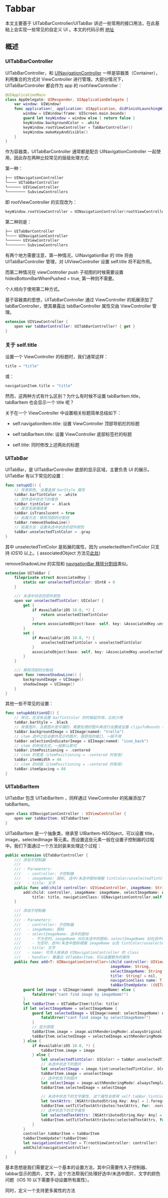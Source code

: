 # Tabbar

本文主要基于 UITabBarController/UITabBar 讲述一些常用的接口用法，在此基础上会实现一些常见的自定义 UI 。本文的代码示例 [地址](https://github.com/alflix/awesome-ios/tree/master/Awesome/Awesome/App/Tabbar)

## 概述

### UITabBarController

UITabBarController，和 [UINavigationController](https://github.com/alflix/awesome-ios/blob/master/UIKit/UINavigation/UINavigation.md#%E6%A6%82%E8%BF%B0) 一样是容器类（Container），利用集合的方式对 ViewController 进行管理。大部分情况下，UITabBarController 都会作为 app 的 rootViewController：

```swift
@UIApplicationMain
class AppDelegate: UIResponder, UIApplicationDelegate {
    var window: UIWindow?
    func application(_ application: UIApplication, didFinishLaunchingWithOptions launchOptions: [UIApplication.LaunchOptionsKey: Any]?) -> Bool {
        window = UIWindow(frame: UIScreen.main.bounds)
        guard let keyWindow = window else { return false }
        keyWindow.backgroundColor = .white
        keyWindow.rootViewController = TabBarController()
        keyWindow.makeKeyAndVisible()
    }
}
```

作为容器类，UITabBarController 通常都是配合 UINavigationController 一起使用，因此存在两种比较常见的层级处理方式:

第一种：

```swift
├── UINavigationController
└──── UITabBarController
└────── UIViewController
└──────── SubviewControllers
```

即 rootViewController 的实现改为：

```swift
keyWindow.rootViewController = UINavigationController(rootViewController: TabBarController())
```

第二种则是：

```swift
├── UITabBarController
└──── UINavigationController
└────── UIViewController
└──────── SubviewControllers
```

有两个地方需要注意，第一种情况，UINavigationBar 的 title 将由 UITabBarController 管理，对 UIViewController 设置 self.title 将不起作用。

而第二种情况在 viewController push 子视图的时候需要设置 hidesBottomBarWhenPushed = true, 第一种则不需要。

个人倾向于使用第二种方式。

基于容器类的思想，UITabBarController 通过 ViewController 的拓展添加了 tabBarController，使其暴露出 tabBarController 属性交由 ViewController 管理。

```swift
extension UIViewController {
    open var tabBarController: UITabBarController? { get }
}
```

### 关于 self.title

设置一个 ViewController 的标题时，我们通常这样：

```swift
title = "title"
```

或：

```swift
navigationItem.title = "title"
```

然而，这两种方式有什么区别？为什么有时候不设置 tabBarItem.title，tabBarItem 也会显示一个 title 呢？

关于在一个 ViewController 中设置相关标题简单总结如下：

- self.navigationItem.title: 设置 ViewController 顶部导航栏的标题

- self.tabBarItem.title: 设置 ViewController 底部标签栏的标题

- self.title: 同时修改上述两处的标题

### UITabBar

UITabBar，是 UITabBarController 底部的显示区域，主要负责 UI 的展示。UITabBar 有以下常见的设置：

```swift
func setupUI() {
    // 背景颜色, 会覆盖掉 barStyle 属性
    tabBar.barTintColor = .white
    // 控件选中状态下的着色
    tabBar.tintColor = .black
    // 是否毛玻璃效果
    tabBar.isTranslucent = true
    // 拓展方法：移除顶部的分割线
    tabBar.removeShadowLine()
    // 拓展方法：设置未选中状态的控件颜色
    tabBar.unselectedTintColor = .gray
}
```

其中 unselectedTintColor 是拓展的属性，因为 unselectedItemTintColor 只支持 iOS10 以上。( associatedObject 方法见[此处](https://github.com/alflix/awesome-ios/blob/master/UIKit/UINavigation/Navigation.md#%E6%96%B9%E6%A1%882))

removeShadowLine 的实现和 [navigationBar 移除分割线](https://github.com/alflix/awesome-ios/blob/master/UIKit/UINavigation/Navigation.md#%E5%88%86%E5%89%B2%E7%BA%BF)类似。

```swift
extension UITabBar {
    fileprivate struct AssociatedKey {
        static var unselectedTintColor: UInt8 = 0
    }

    /// 未选中状态的控件颜色
    open var unselectedTintColor: UIColor? {
        get {
            if #available(iOS 10.0, *) {
                return unselectedItemTintColor
            }
            return associatedObject(base: self, key: &AssociatedKey.unselectedTintColor) { return tintColor }
        }
        set {
            if #available(iOS 10.0, *) {
                unselectedItemTintColor = unselectedTintColor
            }
            associateObject(base: self, key: &AssociatedKey.unselectedTintColor, value: newValue)
        }
    }

    /// 移除顶部的分割线
    open func removeShadowLine() {
        backgroundImage = UIImage()
        shadowImage = UIImage()
    }
}
```

其他一些不常见的设置：

```swift
func setupAdditionUI() {
    // 样式，在没有设置 barTintColor 的时候起作用，比较少用
    tabBar.barStyle = .black
    // 背景图片，注意图片是平铺的，需要处理好图片再进行设置或设置 clipsToBounds = true（会覆盖掉 barStyle,isTranslucent 属性）
    tabBar.backgroundImage = UIImage(named: "trello")
    // item 选中之后会额外显示的图片，很奇怪的接口，一般不用
    tabBar.selectionIndicatorImage = UIImage(named: "icon_back")
    // item 的布局方式，一般默认即可
    tabBar.itemPositioning = .centered
    // item 的宽度（itemPositioning = .centered 时有效）
    tabBar.itemWidth = 44
    // item 的间距（itemPositioning = .centered 时有效）
    tabBar.itemSpacing = 88
}
```

### UITabBarItem

UITabBar 包含 UITabBarItem ，同样通过 ViewController 的拓展添加了 tabBarItem。

```swift
open class UINavigationController : UIViewController {
    open var tabBarItem: UITabBarItem!
}
```

UITabBarItem 是一个抽象类，继承至 UIBarItem-NSObject，可以设置 title，image，selectedImage 等元素。而设置这些元素一般在设置子控制器的过程中。我们下面通过一个方法封装来处理这个过程：

```swift
public extension UITabBarController {
    /// 添加子控制器
    ///
    /// - Parameters:
    ///   - controller: 子控制器
    ///   - imageName: 图标, 选中/未选中图标根据 tintColor/unselectedTintColor 而定
    ///   - title: 文字
    public func add(child controller: UIViewController, imageName: String, title: String? = nil) {
        add(child: controller, imageName: imageName, selectImageName: nil,
            title: title, navigationClass: UINavigationController.self)
    }

    /// 添加子控制器
    ///
    /// - Parameters:
    ///   - controller: 子控制器
    ///   - imageName: 图标
    ///   - selectImageName: 选中的图标
    ///     - 不为空时，imageName 对应未选中的图标，selectImageName 对应选中的图标
    ///     - 为空时，选中/未选中图标根据 imageName 以及 tintColor/unselectedTintColor 而定
    ///   - title: 文字
    ///   - name: 可传入继承自 UINavigationController 的 class
    ///   - handler: 暴露出 UITabBarItem，可以设置额外的属性
    public func add<T: UINavigationController>(child controller: UIViewController,
                                               imageName: String,
                                               selectImageName: String? = nil,
                                               title: String? = nil,
                                               navigationClass name: T.Type,
                                               tabBarItemUpdate: ((UITabBarItem) -> Void)? = nil) {
        guard let image = UIImage(named: imageName) else {
            fatalError("cant find image by imageName!")
        }
        let tabBarItem = UITabBarItem(title: title)
        if let selectImageName = selectImageName {
            guard let selectedImage = UIImage(named: selectImageName) else {
                fatalError("cant find image by selectImageName!")
            }
            // 显示原图
            tabBarItem.image = image.withRenderingMode(.alwaysOriginal)
            tabBarItem.selectedImage = selectedImage.withRenderingMode(.alwaysOriginal)
        } else {
            if #available(iOS 10.0, *) {
                tabBarItem.image = image
            } else {
                let unselectedTintColor: UIColor! = tabBar.unselectedTintColor ?? tabBar.tintColor
                // 未选中状态下的图片
                let unselectImage = image.tint(unselectedTintColor, blendMode: .destinationIn)
                tabBarItem.image = unselectImage
                // 选中状态下的图片
                let selectImage = image.withRenderingMode(.alwaysTemplate)
                tabBarItem.selectedImage = selectImage

                // 未选中状态下的文字属性, 这个属性会使得 self.tabBar.tintColor 对文字的设置不再生效，所以需要重新设置选中状态下的文字属性
                let textAttrs: [NSAttributedString.Key: Any] = [.foregroundColor: unselectedTintColor]
                tabBarItem.setTitleTextAttributes(textAttrs, for: .normal)
                // 选中状态下的文字属性
                let selectedTextAttrs: [NSAttributedString.Key: Any] = [.foregroundColor: tabBar.tintColor]
                tabBarItem.setTitleTextAttributes(selectedTextAttrs, for: .selected)
            }
        }
        controller.tabBarItem = tabBarItem
        tabBarItemUpdate?(tabBarItem)
        let navigationController = T(rootViewController: controller)
        addChild(navigationController)
    }
}
```

基本思想是我们需要定义一个基本的设置方法，其中只需要传入子控制器、tabbar显示的图片、文字，这个方法帮我们处理好选中/未选中图片、文字的颜色问题（iOS 10 以下需要手动设置所有属性）。

同时，定义一个支持更多属性的方法